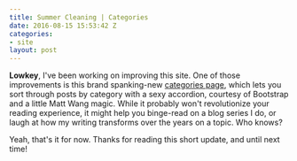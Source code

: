```yaml
---
title: Summer Cleaning | Categories
date: 2016-08-15 15:53:42 Z
categories:
- site
layout: post
---
```


**Lowkey**, I've been working on improving this site. One of those improvements is this brand spanking-new [categories page]({{site.url}}{{site.baseurl}}/categories/), which lets you sort through posts by category with a sexy accordion, courtesy of Bootstrap and a little Matt Wang magic. While it probably won't revolutionize your reading experience, it might help you binge-read on a blog series I do, or laugh at how my writing transforms over the years on a topic. Who knows?

Yeah, that's it for now. Thanks for reading this short update, and until next time!
